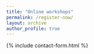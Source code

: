 ```yaml
---
title: "Online workshops"
permalink: /register-now/
layout: archive
author_profile: true
---
```


{% include contact-form.html %}